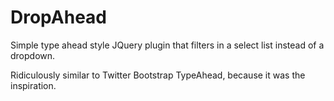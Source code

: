 DropAhead
=========

Simple type ahead style JQuery plugin that filters in a select list instead of a dropdown.

Ridiculously similar to Twitter Bootstrap TypeAhead, because it was the inspiration.
